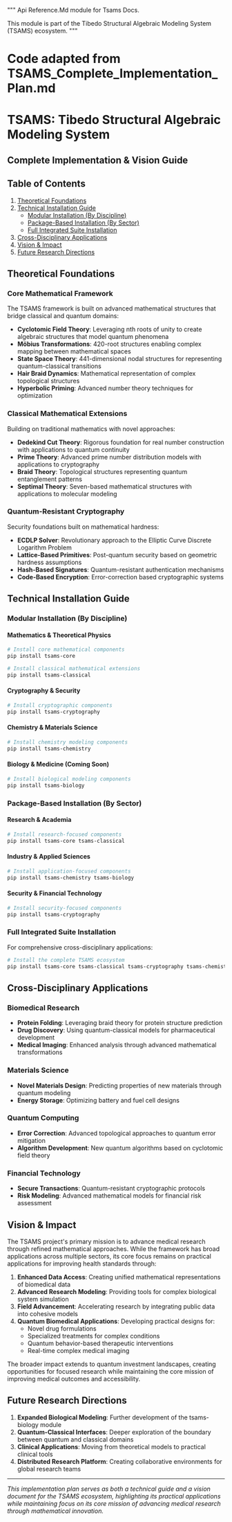 &quot;&quot;&quot;
Api Reference.Md module for Tsams Docs.

This module is part of the Tibedo Structural Algebraic Modeling System (TSAMS) ecosystem.
&quot;&quot;&quot;

# Code adapted from TSAMS_Complete_Implementation_Plan.md

# TSAMS: Tibedo Structural Algebraic Modeling System
## Complete Implementation & Vision Guide

## Table of Contents
1. [Theoretical Foundations](#theoretical-foundations)
2. [Technical Installation Guide](#technical-installation-guide)
   - [Modular Installation (By Discipline)](#modular-installation-by-discipline)
   - [Package-Based Installation (By Sector)](#package-based-installation-by-sector)
   - [Full Integrated Suite Installation](#full-integrated-suite-installation)
3. [Cross-Disciplinary Applications](#cross-disciplinary-applications)
4. [Vision & Impact](#vision-impact)
5. [Future Research Directions](#future-research-directions)

## Theoretical Foundations

### Core Mathematical Framework
The TSAMS framework is built on advanced mathematical structures that bridge classical and quantum domains:

- **Cyclotomic Field Theory**: Leveraging nth roots of unity to create algebraic structures that model quantum phenomena
- **Möbius Transformations**: 420-root structures enabling complex mapping between mathematical spaces
- **State Space Theory**: 441-dimensional nodal structures for representing quantum-classical transitions
- **Hair Braid Dynamics**: Mathematical representation of complex topological structures
- **Hyperbolic Priming**: Advanced number theory techniques for optimization

### Classical Mathematical Extensions
Building on traditional mathematics with novel approaches:

- **Dedekind Cut Theory**: Rigorous foundation for real number construction with applications to quantum continuity
- **Prime Theory**: Advanced prime number distribution models with applications to cryptography
- **Braid Theory**: Topological structures representing quantum entanglement patterns
- **Septimal Theory**: Seven-based mathematical structures with applications to molecular modeling

### Quantum-Resistant Cryptography
Security foundations built on mathematical hardness:

- **ECDLP Solver**: Revolutionary approach to the Elliptic Curve Discrete Logarithm Problem
- **Lattice-Based Primitives**: Post-quantum security based on geometric hardness assumptions
- **Hash-Based Signatures**: Quantum-resistant authentication mechanisms
- **Code-Based Encryption**: Error-correction based cryptographic systems

## Technical Installation Guide

### Modular Installation (By Discipline)

#### Mathematics & Theoretical Physics
```bash
# Install core mathematical components
pip install tsams-core

# Install classical mathematical extensions
pip install tsams-classical
```

#### Cryptography & Security
```bash
# Install cryptographic components
pip install tsams-cryptography
```

#### Chemistry & Materials Science
```bash
# Install chemistry modeling components
pip install tsams-chemistry
```

#### Biology & Medicine (Coming Soon)
```bash
# Install biological modeling components
pip install tsams-biology
```

### Package-Based Installation (By Sector)

#### Research & Academia
```bash
# Install research-focused components
pip install tsams-core tsams-classical
```

#### Industry & Applied Sciences
```bash
# Install application-focused components
pip install tsams-chemistry tsams-biology
```

#### Security & Financial Technology
```bash
# Install security-focused components
pip install tsams-cryptography
```

### Full Integrated Suite Installation

For comprehensive cross-disciplinary applications:

```bash
# Install the complete TSAMS ecosystem
pip install tsams-core tsams-classical tsams-cryptography tsams-chemistry tsams-biology
```

## Cross-Disciplinary Applications

### Biomedical Research
- **Protein Folding**: Leveraging braid theory for protein structure prediction
- **Drug Discovery**: Using quantum-classical models for pharmaceutical development
- **Medical Imaging**: Enhanced analysis through advanced mathematical transformations

### Materials Science
- **Novel Materials Design**: Predicting properties of new materials through quantum modeling
- **Energy Storage**: Optimizing battery and fuel cell designs

### Quantum Computing
- **Error Correction**: Advanced topological approaches to quantum error mitigation
- **Algorithm Development**: New quantum algorithms based on cyclotomic field theory

### Financial Technology
- **Secure Transactions**: Quantum-resistant cryptographic protocols
- **Risk Modeling**: Advanced mathematical models for financial risk assessment

## Vision & Impact

The TSAMS project's primary mission is to advance medical research through refined mathematical approaches. While the framework has broad applications across multiple sectors, its core focus remains on practical applications for improving health standards through:

1. **Enhanced Data Access**: Creating unified mathematical representations of biomedical data
2. **Advanced Research Modeling**: Providing tools for complex biological system simulation
3. **Field Advancement**: Accelerating research by integrating public data into cohesive models
4. **Quantum Biomedical Applications**: Developing practical designs for:
   - Novel drug formulations
   - Specialized treatments for complex conditions
   - Quantum behavior-based therapeutic interventions
   - Real-time complex medical imaging

The broader impact extends to quantum investment landscapes, creating opportunities for focused research while maintaining the core mission of improving medical outcomes and accessibility.

## Future Research Directions

1. **Expanded Biological Modeling**: Further development of the tsams-biology module
2. **Quantum-Classical Interfaces**: Deeper exploration of the boundary between quantum and classical domains
3. **Clinical Applications**: Moving from theoretical models to practical clinical tools
4. **Distributed Research Platform**: Creating collaborative environments for global research teams

---

*This implementation plan serves as both a technical guide and a vision document for the TSAMS ecosystem, highlighting its practical applications while maintaining focus on its core mission of advancing medical research through mathematical innovation.*
